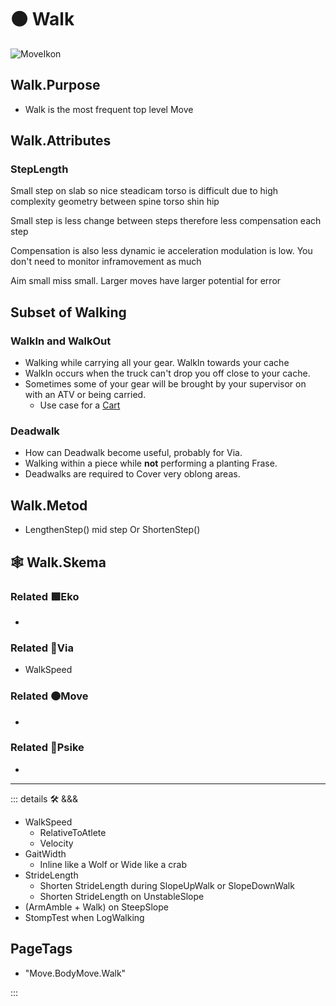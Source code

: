 # 🟠 <move>Walk</move>

![MoveIkon](/Move/Move_Ikon.png)

## Walk.Purpose

- Walk is the most frequent top level Move

## Walk.Attributes

### StepLength

Small step on slab so nice steadicam torso is difficult due to high complexity geometry between spine torso shin hip

Small step is less change between steps therefore less compensation each step

Compensation is also less dynamic ie acceleration modulation is low. You don't need to monitor inframovement as much

Aim small miss small. Larger moves have larger potential for error

## Subset of Walking

### WalkIn and WalkOut

- Walking while carrying all your gear. WalkIn towards your cache
- WalkIn occurs when the truck can't drop you off close to your cache.
- Sometimes some of your gear will be brought by your supervisor on with an ATV or being carried.
    - Use case for a [Cart](/dev/Instruments#cart)

### Deadwalk

- How can Deadwalk become useful, probably for Via.
- Walking within a piece while **not** performing a planting Frase.
- Deadwalks are required to Cover very oblong areas.

## Walk.Metod

- LengthenStep() mid step Or ShortenStep()

## 🕸 Walk.Skema

### Related 🟩<eko>Eko</eko>

-

### Related 🔻<via>Via</via>

- WalkSpeed

### Related 🟠<move>Move</move>

-

### Related 💜<psike>Psike</psike>

-

---

<!-- =================================================== -->
<!-- =================================================== -->
<!-- =================================================== -->
<!-- =================================================== -->
<!-- =================================================== -->
::: details 🛠 <dev>&&&</dev>

- WalkSpeed
    - RelativeToAtlete
    - Velocity
- GaitWidth
    - Inline like a Wolf or Wide like a crab
- StrideLength
    - Shorten StrideLength during SlopeUpWalk or SlopeDownWalk
    - Shorten StrideLength on UnstableSlope
- (ArmAmble + Walk) on SteepSlope
- StompTest when LogWalking

<h2>PageTags</h2>

- "Move.BodyMove.Walk"

:::
